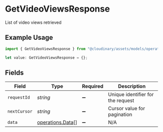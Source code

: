 # GetVideoViewsResponse

List of video views retrieved

## Example Usage

```typescript
import { GetVideoViewsResponse } from "@cloudinary/assets/models/operations";

let value: GetVideoViewsResponse = {};
```

## Fields

| Field                                                | Type                                                 | Required                                             | Description                                          |
| ---------------------------------------------------- | ---------------------------------------------------- | ---------------------------------------------------- | ---------------------------------------------------- |
| `requestId`                                          | *string*                                             | :heavy_minus_sign:                                   | Unique identifier for the request                    |
| `nextCursor`                                         | *string*                                             | :heavy_minus_sign:                                   | Cursor value for pagination                          |
| `data`                                               | [operations.Data](../../models/operations/data.md)[] | :heavy_minus_sign:                                   | N/A                                                  |